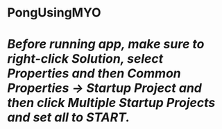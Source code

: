# PongUsingMYO
# *Before running app, make sure to right-click Solution, select Properties and then Common Properties -> Startup Project and then click Multiple Startup Projects and set all to START.*

